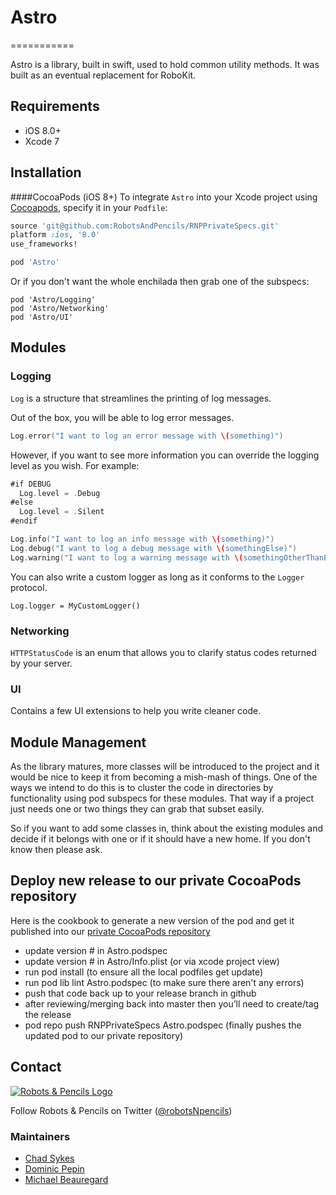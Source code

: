 # Astro
===========

Astro is a library, built in swift, used to hold common utility methods. It was built as an eventual replacement for RoboKit.

## Requirements

- iOS 8.0+
- Xcode 7

## Installation

####CocoaPods (iOS 8+)
To integrate `Astro` into your Xcode project using [Cocoapods](http://cocoapods.org/), specify it in your `Podfile`:

```ruby
source 'git@github.com:RobotsAndPencils/RNPPrivateSpecs.git'
platform :ios, '8.0'
use_frameworks!

pod 'Astro'
```

Or if you don't want the whole enchilada then grab one of the subspecs:

```
pod 'Astro/Logging'
pod 'Astro/Networking'
pod 'Astro/UI'
```

## Modules

### Logging

`Log` is a structure that streamlines the printing of log messages.

Out of the box, you will be able to log error messages.
```swift
Log.error("I want to log an error message with \(something)")
```

However, if you want to see more information you can override the logging level as you wish. For example:
```swift
#if DEBUG
  Log.level = .Debug
#else
  Log.level = .Silent
#endif

Log.info("I want to log an info message with \(something)")
Log.debug("I want to log a debug message with \(somethingElse)")
Log.warning("I want to log a warning message with \(somethingOtherThanElse)")
```

You can also write a custom logger as long as it conforms to the `Logger` protocol.
```
Log.logger = MyCustomLogger()
```

### Networking

`HTTPStatusCode` is an enum that allows you to clarify status codes returned by your server.

### UI

Contains a few UI extensions to help you write cleaner code.

## Module Management

As the library matures, more classes will be introduced to the project and it would be nice to keep it from
becoming a mish-mash of things. One of the ways we intend to do this is to cluster the code in directories
by functionality using pod subspecs for these modules. That way if a project just needs one or two things they can grab that
subset easily.

So if you want to add some classes in, think about the existing modules and decide if it belongs with one
or if it should have a new home. If you don't know then please ask.

## Deploy new release to our private CocoaPods repository

Here is the cookbook to generate a new version of the pod and get it published into our [private CocoaPods repository](https://github.com/RobotsAndPencils/RNPPrivateSpecs)

- update version # in Astro.podspec
- update version # in Astro/Info.plist (or via xcode project view)
- run pod install (to ensure all the local podfiles get update)
- run pod lib lint Astro.podspec (to make sure there aren't any errors)
- push that code back up to your release branch in github
- after reviewing/merging back into master then you’ll need to create/tag the release
- pod repo push RNPPrivateSpecs Astro.podspec (finally pushes the updated pod to our private repository)

## Contact

[![Robots & Pencils Logo](http://f.cl.ly/items/2W3n1r2R0j2p2b3n3j3c/rnplogo.png)](http://www.robotsandpencils.com)

Follow Robots & Pencils on Twitter ([@robotsNpencils](https://twitter.com/robotsNpencils))

### Maintainers

- [Chad Sykes](http://github.com/csykes)
- [Dominic Pepin](http://github.com/dompepin) 
- [Michael Beauregard](http://github.com/mjbeauregard) 
